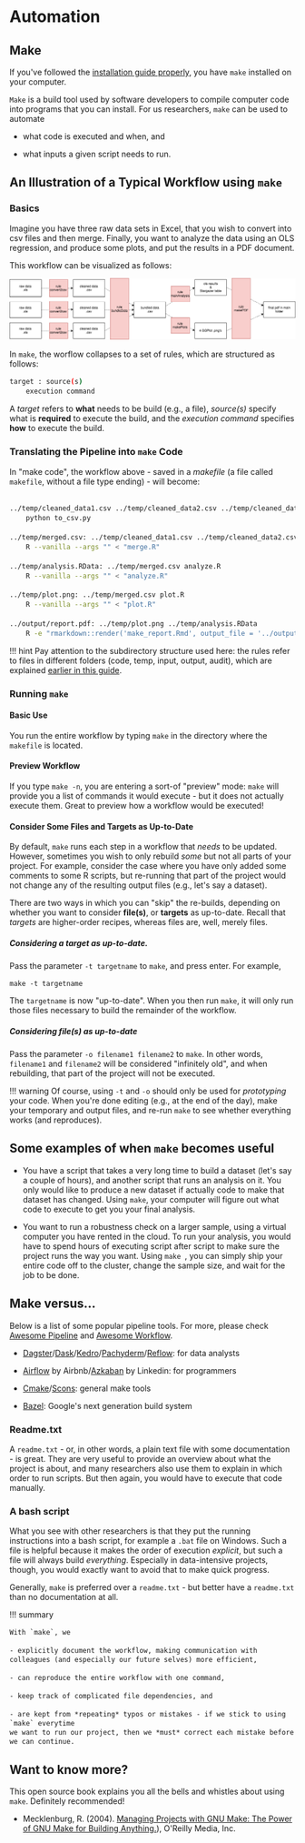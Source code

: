 # Automation

## Make

If you've followed the [installation guide properly](../setup/make.md), you have `make` installed on your computer.

`Make` is a build tool used by software developers to compile computer code into programs that you can install. For us
researchers, `make` can be used to automate

- what code is executed and when, and

- what inputs a given script needs to run.

## An Illustration of a Typical Workflow using `make`

### Basics

Imagine you have three raw data sets in Excel, that you wish to convert into csv files and then merge. Finally, you want to analyze the data using an OLS regression, and produce some plots, and put the results in a PDF document.

This workflow can be visualized as follows:

![Workflow](make_flowchart.png)

In `make`, the worflow collapses to a set of rules, which are structured as follows:

```bash
target : source(s)
    execution command
```

A *target* refers to **what** needs to be build (e.g., a file),
*source(s)* specify what is **required** to execute the build, and
the *execution command* specifies **how** to execute the build.

### Translating the Pipeline into `make` Code

In "make code", the workflow above - saved in a *makefile* (a file called `makefile`, without a file type ending) - will become:

```bash

../temp/cleaned_data1.csv ../temp/cleaned_data2.csv ../temp/cleaned_data3.csv: ../input/raw_data1.xlsx ../input/raw_data2.xlsx ../input/raw_data3.xlsx python to_csv.py
   	python to_csv.py

../temp/merged.csv: ../temp/cleaned_data1.csv ../temp/cleaned_data2.csv ../temp/cleaned_data3.csv merge.R
   	R --vanilla --args "" < "merge.R"

../temp/analysis.RData: ../temp/merged.csv analyze.R
   	R --vanilla --args "" < "analyze.R"

../temp/plot.png: ../temp/merged.csv plot.R
   	R --vanilla --args "" < "plot.R"

../output/report.pdf: ../temp/plot.png ../temp/analysis.RData
	R -e "rmarkdown::render('make_report.Rmd', output_file = '../output/report.pdf')"

```

!!! hint
	Pay attention to the subdirectory structure used here: the rules refer to files in different folders (code, temp, input, output, audit), which are explained [earlier in this guide](directories.md).

### Running `make`

#### Basic Use
You run the entire workflow by typing `make` in the directory where the `makefile` is located.

#### Preview Workflow
If you type `make -n`, you are entering a sort-of "preview" mode: `make`
will provide you a list of commands it would execute - but it does not
actually execute them. Great to preview how a workflow would be executed!

#### Consider Some Files and Targets as Up-to-Date

By default, `make` runs each step in a workflow that *needs* to be
updated. However, sometimes you wish to only rebuild *some* but not all
parts of your project. For example, consider the case where you have only
added some comments to some R scripts, but re-running that part of the project
would not change any of the resulting output files (e.g., let's say a dataset).

There are two ways in which you can "skip" the re-builds, depending on
whether you want to consider **file(s)**, or **targets** as up-to-date.
Recall that *targets* are higher-order recipes, whereas files are, well,
merely files.

##### Considering a **target** as up-to-date.

Pass the parameter `-t targetname` to `make`, and press enter. For example,
```
make -t targetname
```

The `targetname` is now "up-to-date". When you then run `make`,
it will only run those files necessary to build the remainder of the workflow.

##### Considering **file(s)** as up-to-date

Pass the parameter `-o filename1 filename2` to `make`.
In other words, `filename1` and `filename2` will be considered "infinitely old",
and when rebuilding, that part of the project will not be executed.

!!! warning
    Of course, using `-t` and `-o` should only be used for *prototyping* your
    code. When you're done editing (e.g., at the end of the day), make
    your temporary and output files, and re-run `make`
    to see whether everything works (and reproduces).

## Some examples of when `make` becomes useful

- You have a script that takes a very long time to build a dataset
(let's say a couple of hours), and another script that runs an analysis on it.
You only would like to produce a new dataset if actually code to make that dataset has changed.
Using `make`, your computer will figure out what code to execute to get you your final analysis.

- You want to run a robustness check on a larger sample, using a virtual computer you have rented in the cloud.
To run your analysis, you would have to spend hours of executing script after script to make sure the project runs the way you want.
Using `make `, you can simply ship your entire code off to the cluster, change the sample size, and wait for the job to be done.

## Make versus...

Below is a list of some popular pipeline tools. For more, please check [Awesome Pipeline](https://github.com/pditommaso/awesome-pipeline) and [Awesome Workflow](https://github.com/meirwah/awesome-workflow-engines).

- [Dagster](https://github.com/dagster-io/dagster)/[Dask](https://github.com/dask/dask)/[Kedro](https://github.com/quantumblacklabs/kedro)/[Pachyderm](https://github.com/pachyderm/pachyderm)/[Reflow](https://github.com/grailbio/reflow): for data analysts

- [Airflow](https://github.com/apache/airflow) by Airbnb/[Azkaban](https://github.com/azkaban/azkaban) by Linkedin: for programmers
- [Cmake](https://cmake.org/)/[Scons](https://scons.org/): general make tools
- [Bazel](https://bazel.build): Google's next generation build system

### Readme.txt

A `readme.txt` - or, in other words, a plain text file with some documentation - is great.
They are very useful to provide an overview about what the project is
about, and many researchers also use them to explain in which order to run scripts. But then again,
you would have to execute that code manually.

### A bash script

What you see with other researchers is that they put the running instructions into a bash script,
for example a `.bat` file on Windows. Such a file is helpful because it makes the order of
execution *explicit*, but such a file will always build *everything*. Especially in data-intensive
projects, though, you would exactly want to avoid that to make quick progress.

Generally, `make` is preferred over a `readme.txt` - but better have a `readme.txt` than no documentation at all.

!!! summary

	With `make`, we

	- explicitly document the workflow, making communication with colleagues (and especially our future selves) more efficient,

	- can reproduce the entire workflow with one command,

	- keep track of complicated file dependencies, and

	- are kept from *repeating* typos or mistakes - if we stick to using `make` everytime
	we want to run our project, then we *must* correct each mistake before we can continue.

## Want to know more?

This open source book explains you all the bells and whistles about using `make`. Definitely recommended!

* Mecklenburg, R. (2004). [Managing Projects with GNU Make: The Power of GNU Make for Building Anything.](https://www.oreilly.com/openbook/make3/book/index.csp)), O'Reilly Media, Inc.


<!--



- We have three raw data sets (.xlsx)

- We want to convert these files to .csv files

- We want to merge all three files

- We want to analyze the data using an OLS regression

- We want to produce plots

- We want to combine those into a PDF

- We need to clean this data - to do so, we have one code file
